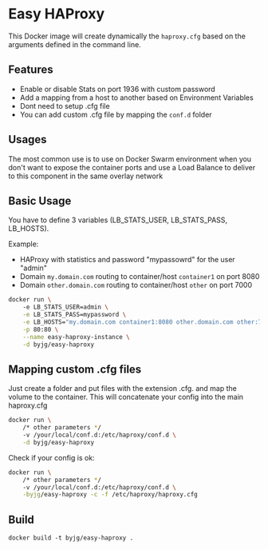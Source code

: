 # Easy HAProxy 

This Docker image will create dynamically the `haproxy.cfg` based on the arguments defined in the command line.

## Features

- Enable or disable Stats on port 1936 with custom password
- Add a mapping from a host to another based on Environment Variables
- Dont need to setup .cfg file
- You can add custom .cfg file by mapping the `conf.d` folder


## Usages

The most common use is to use on Docker Swarm environment when you don't want to expose 
the container ports and use a Load Balance to deliver to this component in the same 
overlay network

## Basic Usage

You have to define 3 variables (LB_STATS_USER, LB_STATS_PASS, LB_HOSTS). 

Example:
- HAProxy with statistics and password "mypassowrd" for the user "admin"
- Domain `my.domain.com` routing to container/host `container1` on port 8080
- Domain `other.domain.com` routing to container/host `other` on port 7000


```bash
docker run \ 
    -e LB_STATS_USER=admin \
    -e LB_STATS_PASS=mypassword \
    -e LB_HOSTS="my.domain.com container1:8080 other.domain.com other:7000" \
    -p 80:80 \
    --name easy-haproxy-instance \
    -d byjg/easy-haproxy
```

## Mapping custom .cfg files

Just create a folder and put files with the extension .cfg. and map the volume to the container. 
This will concatenate your config into the main haproxy.cfg

```bash
docker run \ 
    /* other parameters */
    -v /your/local/conf.d:/etc/haproxy/conf.d \
    -d byjg/easy-haproxy
```

Check if your config is ok:

```bash
docker run \ 
    /* other parameters */
    -v /your/local/conf.d:/etc/haproxy/conf.d \
    -byjg/easy-haproxy -c -f /etc/haproxy/haproxy.cfg
```


## Build

```
docker build -t byjg/easy-haproxy .
```
